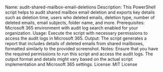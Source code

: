 Name: audit-shared-mailbox-email-deletions
Description: This PowerShell script helps to audit shared mailbox email deletion and exports key details such as deletion time, users who deleted emails, deletion type, number of deleted emails, email subjects, folder name, and more.
Prerequisites: Microsoft 365 environment with audit log search enabled for your organization.
Usage: Execute the script with necessary permissions to access the audit logs in Microsoft 365.
Output: The script generates a report that includes details of deleted emails from shared mailboxes, formatted similarly to the provided screenshot.
Notes: Ensure that you have the required permissions to run this script and access the audit logs. The output format and details might vary based on the actual script implementation and Microsoft 365 settings.
License: MIT License